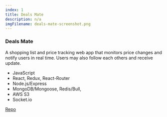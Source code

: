 ```yaml
---
index: 1
title: Deals Mate
description: n/a
imgFilename: deals-mate-screenshot.png
---
```

### Deals Mate

A shopping list and price tracking web app that monitors price changes and notify users in real time. Users may also follow each others and receive update.

* JavaScript
* React, Redux, React-Router
* Node.js/Express
* MongoDB/Mongoose, Redis/Bull, 
* AWS S3
* Socket.io


[Repo](https://github.com/hatchways/team-emerald)